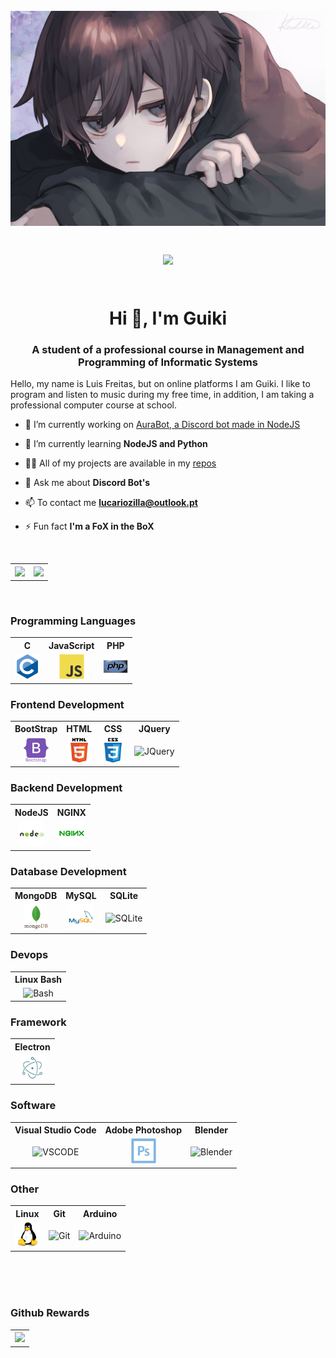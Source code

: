 <h1 align="center">
  <br>
    <img src="https://github.com/Guiki18/Guiki18/blob/main/images/wallpaper.jpg?raw=true" alt="Wallpaper">
    <p align="center"><img src="https://gpvc.arturio.dev/guiki18"></p>
  <br>
    Hi 👋, I'm Guiki 
  <br>
</h1>

<h3 align="center">A student of a professional course in Management and Programming of Informatic Systems</h3>


Hello, my name is Luis Freitas, but on online platforms I am Guiki.
I like to program and listen to music during my free time, in addition, I am taking a professional computer course at school.

- 🔭 I’m currently working on [AuraBot, a Discord bot made in NodeJS](https://github.com/Guiki18/AuraBot)

- 🌱 I’m currently learning **NodeJS and Python**

- 👨‍💻 All of my projects are available in my [repos](https://github.com/Guiki18?tab=repositories)

- 💬 Ask me about **Discord Bot's**

- 📫 To contact me **lucariozilla@outlook.pt**

- ⚡ Fun fact **I'm a FoX in the BoX**

<br>

<table>
  <tr align="center">
    <th><img src="https://metrics.lecoq.io/Guiki18"></th>
    <th><img src="https://github-readme-stats.vercel.app/api/top-langs/?username=Guiki18"></th>

  </tr>
</table>


<br>

<h3 align="left">Programming Languages</h3>
<table>
  <tr align="center">
    <th>C</th>
    <th>JavaScript</th>
    <th>PHP</th>
  </tr>
  <tr align="center">
    <td><img src="https://raw.githubusercontent.com/devicons/devicon/master/icons/c/c-original.svg" width="40" height="40" alt="C"></td>
    <td><img src="https://raw.githubusercontent.com/devicons/devicon/master/icons/javascript/javascript-original.svg" width="40" height="40" alt="JS"></td>
    <td><img src="https://raw.githubusercontent.com/devicons/devicon/master/icons/php/php-original.svg" width="40" height="40" alt="PHP"></td>
  </tr>
</table>

<h3 align="left">Frontend Development</h3>
<table>
  <tr align="center">
    <th>BootStrap</th>
    <th>HTML</th>
    <th>CSS</th>
    <th>JQuery</th>
  </tr>

  <tr align="center">
    <td><img src="https://raw.githubusercontent.com/devicons/devicon/master/icons/bootstrap/bootstrap-plain-wordmark.svg" width="40" height="40" alt="BootStrap"></td>
    <td><img src="https://raw.githubusercontent.com/devicons/devicon/master/icons/html5/html5-original-wordmark.svg" width="40" height="40" alt="HTML"></td>
    <td><img src="https://raw.githubusercontent.com/devicons/devicon/master/icons/css3/css3-original-wordmark.svg" width="40" height="40" alt="CSS"></td>
    <td><img src="https://iconarchive.com/download/i97541/sicons/basic-round-social/jquery.ico" width="40" height="40" alt="JQuery"></td>
  </tr>
</table>

<h3 align="left">Backend Development</h3>
<table>
  <tr align="center">
    <th>NodeJS</th>
    <th>NGINX</th>
  </tr>

  <tr align="center">
    <td><img src="https://raw.githubusercontent.com/devicons/devicon/master/icons/nodejs/nodejs-original-wordmark.svg" width="40" height="40" alt="NodeJS"></td>
    <td><img src="https://raw.githubusercontent.com/devicons/devicon/master/icons/nginx/nginx-original.svg" width="40" height="40" alt="NodeJS"></td>
  </tr>
</table>

<h3 align="left">Database Development</h3>
<table>
  <tr align="center">
    <th>MongoDB</th>
    <th>MySQL</th>
    <th>SQLite</th>
  </tr>

  <tr align="center">
    <td><img src="https://raw.githubusercontent.com/devicons/devicon/master/icons/mongodb/mongodb-original-wordmark.svg" width="40" height="40" alt="MongoDB"></td>
    <td><img src="https://raw.githubusercontent.com/devicons/devicon/master/icons/mysql/mysql-original-wordmark.svg" width="40" height="40" alt="NodeJS"></td>
    <td><img src="https://www.vectorlogo.zone/logos/sqlite/sqlite-icon.svg" width="40" height="40" alt="SQLite"></td>
  </tr>
</table>

<h3 align="left">Devops</h3>
<table>
  <tr align="center">
    <th>Linux Bash</th>
  </tr>

  <tr align="center">
    <td><img src="https://www.vectorlogo.zone/logos/gnu_bash/gnu_bash-icon.svg" width="40" height="40" alt="Bash"></td>
  </tr>
</table>

<h3 align="left">Framework</h3>
<table>
  <tr align="center">
    <th>Electron</th>
  </tr>

  <tr align="center">
    <td><img src="https://raw.githubusercontent.com/devicons/devicon/master/icons/electron/electron-original.svg" width="40" height="40" alt="Electron"></td>
  </tr>
</table>

<h3 align="left">Software</h3>
<table>
  <tr align="center">
    <th>Visual Studio Code</th>
    <th>Adobe Photoshop</th>
    <th>Blender</th>
  </tr>

  <tr align="center">
    <td><img src="https://upload.wikimedia.org/wikipedia/commons/thumb/2/2d/Visual_Studio_Code_1.18_icon.svg/2056px-Visual_Studio_Code_1.18_icon.svg.png" width="40" height="40" alt="VSCODE"></td>
    <td><img src="https://raw.githubusercontent.com/devicons/devicon/master/icons/photoshop/photoshop-line.svg" width="40" height="40" alt="AdobePS"></td>
    <td><img src="https://download.blender.org/branding/community/blender_community_badge_white.svg" width="40" height="40" alt="Blender"></td>
  </tr>
</table>

<h3 align="left">Other</h3>
<table>
  <tr align="center">
    <th>Linux</th>
    <th>Git</th>
    <th>Arduino</th>
  </tr>

  <tr align="center">
    <td><img src="https://raw.githubusercontent.com/devicons/devicon/master/icons/linux/linux-original.svg" width="40" height="40" alt="Linux"></td>
    <td><img src="https://www.vectorlogo.zone/logos/git-scm/git-scm-icon.svg" width="40" height="40" alt="Git"></td>
    <td><img src="https://cdn.worldvectorlogo.com/logos/arduino-1.svg" width="40" height="40" alt="Arduino"></td>
  </tr>
</table>

<br><br><br>

<h3 align="left">Github Rewards</h3>
<table>
  <tr align="center">
    <th><img src="https://github-profile-trophy.vercel.app/?username=guiki18"></th>
  </tr>
</table>
